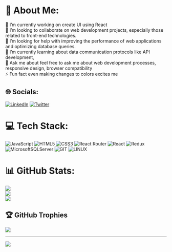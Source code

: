 # 💫 About Me:
🔭 I’m currently working on create UI using React<br>👯 I’m looking to collaborate on web development projects, especially those related to front-end technologies.<br>🤝 I’m looking for help with improving the performance of web applications and optimizing database queries.<br>🌱 I’m currently learning about data communication protocols like API development, <br>💬 Ask me about  feel free to ask me about web development processes, responsive design, browser compatibility<br>⚡ Fun fact even making changes to colors excites me


## 🌐 Socials:
[![LinkedIn](https://img.shields.io/badge/LinkedIn-%230077B5.svg?logo=linkedin&logoColor=white)](https://www.linkedin.com/in/pelinidilguzel/) [![Twitter](https://img.shields.io/badge/Twitter-%231DA1F2.svg?logo=Twitter&logoColor=white)](https://twitter.com/idil_x_) 

# 💻 Tech Stack:
![JavaScript](https://img.shields.io/badge/javascript-%23323330.svg?style=for-the-badge&logo=javascript&logoColor=%23F7DF1E) ![HTML5](https://img.shields.io/badge/html5-%23E34F26.svg?style=for-the-badge&logo=html5&logoColor=white) ![CSS3](https://img.shields.io/badge/css3-%231572B6.svg?style=for-the-badge&logo=css3&logoColor=white) ![React Router](https://img.shields.io/badge/React_Router-CA4245?style=for-the-badge&logo=react-router&logoColor=white) ![React](https://img.shields.io/badge/react-%2320232a.svg?style=for-the-badge&logo=react&logoColor=%2361DAFB) ![Redux](https://img.shields.io/badge/redux-%23593d88.svg?style=for-the-badge&logo=redux&logoColor=white) ![MicrosoftSQLServer](https://img.shields.io/badge/Microsoft%20SQL%20Sever-CC2927?style=for-the-badge&logo=microsoft%20sql%20server&logoColor=white) ![GIT](https://img.shields.io/badge/Git-fc6d26?style=for-the-badge&logo=git&logoColor=white) ![LINUX](https://img.shields.io/badge/Linux-FCC624?style=for-the-badge&logo=linux&logoColor=black)
# 📊 GitHub Stats:
![](https://github-readme-stats.vercel.app/api?username=idillpelinn&theme=react&hide_border=true&include_all_commits=true&count_private=false)<br/>
![](https://github-readme-streak-stats.herokuapp.com/?user=idillpelinn&theme=react&hide_border=true)<br/>
![](https://github-readme-stats.vercel.app/api/top-langs/?username=idillpelinn&theme=react&hide_border=true&include_all_commits=true&count_private=false&layout=compact)

## 🏆 GitHub Trophies
![](https://github-profile-trophy.vercel.app/?username=idillpelinn&theme=nord&no-frame=true&no-bg=true&margin-w=4)

---
[![](https://visitcount.itsvg.in/api?id=idillpelinn&icon=7&color=6)](https://visitcount.itsvg.in)

<!-- Proudly created with GPRM ( https://gprm.itsvg.in ) -->
